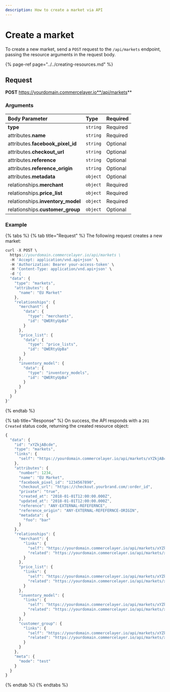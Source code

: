 ```yaml
---
description: How to create a market via API
---
```


# Create a market

To create a new market, send a `POST` request to the `/api/markets` endpoint, passing the resource arguments in the request body.

{% page-ref page="../../creating-resources.md" %}

## Request

**POST** https://yourdomain.commercelayer.io**/api/markets**

### Arguments

| Body Parameter | Type | Required |
| :--- | :--- | :--- |
| **type** | `string` | Required |
| attributes.**name** | `string` | Required |
| attributes.**facebook_pixel_id** | `string` | Optional |
| attributes.**checkout_url** | `string` | Optional |
| attributes.**reference** | `string` | Optional |
| attributes.**reference_origin** | `string` | Optional |
| attributes.**metadata** | `object` | Optional |
| relationships.**merchant** | `object` | Required |
| relationships.**price_list** | `object` | Required |
| relationships.**inventory_model** | `object` | Required |
| relationships.**customer_group** | `object` | Optional |

### Example

{% tabs %}
{% tab title="Request" %}
The following request creates a new market:

```javascript
curl -X POST \
  https://yourdomain.commercelayer.io/api/markets \
  -H 'Accept: application/vnd.api+json' \
  -H 'Authorization: Bearer your-access-token' \
  -H 'Content-Type: application/vnd.api+json' \
  -d '{
  "data": {
    "type": "markets",
    "attributes": {
      "name": "EU Market"
    },
    "relationships": {
      "merchant": {
        "data": {
          "type": "merchants",
          "id": "QWERtyUpBa"
        }
      },
      "price_list": {
        "data": {
          "type": "price_lists",
          "id": "QWERtyUpBa"
        }
      },
      "inventory_model": {
        "data": {
          "type": "inventory_models",
          "id": "QWERtyUpBa"
        }
      }
    }
  }
}'
```
{% endtab %}

{% tab title="Response" %}
On success, the API responds with a `201 Created` status code, returning the created resource object:

```javascript
{
  "data": {
    "id": "xYZkjABcde",
    "type": "markets",
    "links": {
      "self": "https://yourdomain.commercelayer.io/api/markets/xYZkjABcde"
    },
    "attributes": {
      "number": 1234,
      "name": "EU Market",
      "facebook_pixel_id": "1234567890",
      "checkout_url": "https://checkout.yourbrand.com/:order_id",
      "private": "true",
      "created_at": "2018-01-01T12:00:00.000Z",
      "updated_at": "2018-01-01T12:00:00.000Z",
      "reference": "ANY-EXTERNAL-REFEFERNCE",
      "reference_origin": "ANY-EXTERNAL-REFEFERNCE-ORIGIN",
      "metadata": {
        "foo": "bar"
      }
    },
    "relationships": {
      "merchant": {
        "links": {
          "self": "https://yourdomain.commercelayer.io/api/markets/xYZkjABcde/relationships/merchant",
          "related": "https://yourdomain.commercelayer.io/api/markets/xYZkjABcde/merchant"
        }
      },
      "price_list": {
        "links": {
          "self": "https://yourdomain.commercelayer.io/api/markets/xYZkjABcde/relationships/price_list",
          "related": "https://yourdomain.commercelayer.io/api/markets/xYZkjABcde/price_list"
        }
      },
      "inventory_model": {
        "links": {
          "self": "https://yourdomain.commercelayer.io/api/markets/xYZkjABcde/relationships/inventory_model",
          "related": "https://yourdomain.commercelayer.io/api/markets/xYZkjABcde/inventory_model"
        }
      },
      "customer_group": {
        "links": {
          "self": "https://yourdomain.commercelayer.io/api/markets/xYZkjABcde/relationships/customer_group",
          "related": "https://yourdomain.commercelayer.io/api/markets/xYZkjABcde/customer_group"
        }
      }
    },
    "meta": {
      "mode": "test"
    }
  }
}
```
{% endtab %}
{% endtabs %}

